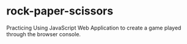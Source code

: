 # rock-paper-scissors
Practicing Using JavaScript Web Application to create a game played through the browser console.
